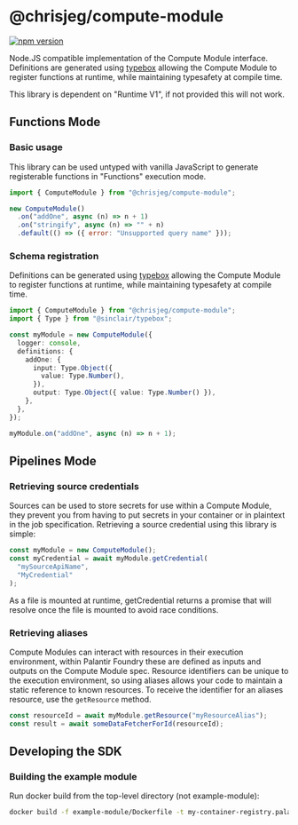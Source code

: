 # @chrisjeg/compute-module

[![npm version](https://img.shields.io/npm/v/%40chrisjeg%2Fcompute-module?style=flat)](https://www.npmjs.com/package/@chrisjeg/compute-module)

Node.JS compatible implementation of the Compute Module interface. Definitions are generated using [typebox](https://github.com/sinclairzx81/typebox) allowing the Compute Module to register functions at runtime, while maintaining typesafety at compile time.

This library is dependent on "Runtime V1", if not provided this will not work.

## Functions Mode

### Basic usage

This library can be used untyped with vanilla JavaScript to generate registerable functions in "Functions" execution mode.

```js
import { ComputeModule } from "@chrisjeg/compute-module";

new ComputeModule()
  .on("addOne", async (n) => n + 1)
  .on("stringify", async (n) => "" + n)
  .default(() => ({ error: "Unsupported query name" }));
```

### Schema registration

Definitions can be generated using [typebox](https://github.com/sinclairzx81/typebox) allowing the Compute Module to register functions at runtime, while maintaining typesafety at compile time.

```ts
import { ComputeModule } from "@chrisjeg/compute-module";
import { Type } from "@sinclair/typebox";

const myModule = new ComputeModule({
  logger: console,
  definitions: {
    addOne: {
      input: Type.Object({
        value: Type.Number(),
      }),
      output: Type.Object({ value: Type.Number() }),
    },
  },
});

myModule.on("addOne", async (n) => n + 1);
```

## Pipelines Mode

### Retrieving source credentials

Sources can be used to store secrets for use within a Compute Module, they prevent you from having to put secrets in your container or in plaintext in the job specification. Retrieving a source credential using this library is simple:

```ts
const myModule = new ComputeModule();
const myCredential = await myModule.getCredential(
  "mySourceApiName",
  "MyCredential"
);
```

As a file is mounted at runtime, getCredential returns a promise that will resolve once the file is mounted to avoid race conditions.

### Retrieving aliases

Compute Modules can interact with resources in their execution environment, within Palantir Foundry these are defined as inputs and outputs on the Compute Module spec. Resource identifiers can be unique to the execution environment, so using aliases allows your code to maintain a static reference to known resources. To receive the identifier for an aliases resource, use the `getResource` method.

```ts
const resourceId = await myModule.getResource("myResourceAlias");
const result = await someDataFetcherForId(resourceId);
```

## Developing the SDK

### Building the example module

Run docker build from the top-level directory (not example-module):

```sh
docker build -f example-module/Dockerfile -t my-container-registry.palantirfoundry.com/example-module:0.0.1 .
```
